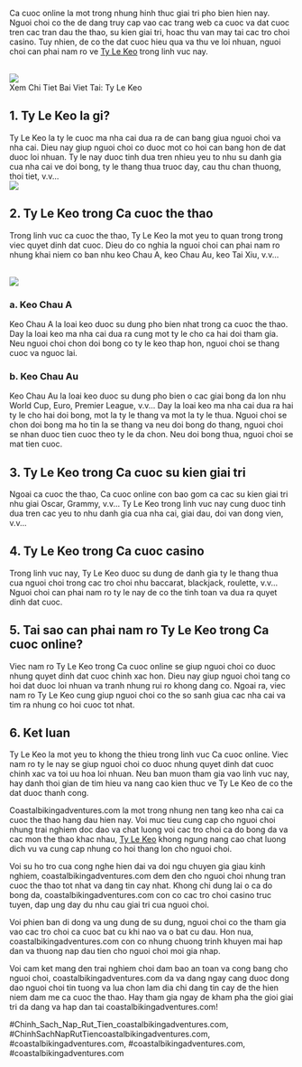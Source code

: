 <p>Ca cuoc online la mot trong nhung hinh thuc giai tri pho bien hien nay. Nguoi choi co the de dang truy cap vao cac trang web ca cuoc va dat cuoc tren cac tran dau the thao, su kien giai tri, hoac thu van may tai cac tro choi casino. Tuy nhien, de co the dat cuoc hieu qua va thu ve loi nhuan, nguoi choi can phai nam ro ve <a href="https://coastalbikingadventures.com/">Ty Le Keo</a> trong linh vuc nay.</p><br><img src="https://coastalbikingadventures.com/wp-content/uploads/2025/02/dieu-khoan-su-dung-3.jpg"></br>
Xem Chi Tiet Bai Viet Tai: Ty Le Keo<h2>1. Ty Le Keo la gi?</h2><p>Ty Le Keo la ty le cuoc ma nha cai dua ra de can bang giua nguoi choi va nha cai. Dieu nay giup nguoi choi co duoc mot co hoi can bang hon de dat duoc loi nhuan. Ty le nay duoc tinh dua tren nhieu yeu to nhu su danh gia cua nha cai ve doi bong, ty le thang thua truoc day, cau thu chan thuong, thoi tiet, v.v...<br><img src="https://coastalbikingadventures.com/wp-content/uploads/2025/02/nhan-biet-trang-keo-bong-da-uy-tin-1.jpg"></br><h2>2. Ty Le Keo trong Ca cuoc the thao</h2><p>Trong linh vuc ca cuoc the thao, Ty Le Keo la mot yeu to quan trong trong viec quyet dinh dat cuoc. Dieu do co nghia la nguoi choi can phai nam ro nhung khai niem co ban nhu keo Chau A, keo Chau Au, keo Tai Xiu, v.v...</p><br><img src="https://coastalbikingadventures.com/wp-content/uploads/2025/02/dieu-khoan-su-dung-1.jpg"></br><h3>a. Keo Chau A</h3><p>Keo Chau A la loai keo duoc su dung pho bien nhat trong ca cuoc the thao. Day la loai keo ma nha cai dua ra cung mot ty le cho ca hai doi tham gia. Neu nguoi choi chon doi bong co ty le keo thap hon, nguoi choi se thang cuoc va nguoc lai.<h3>b. Keo Chau Au</h3><p>Keo Chau Au la loai keo duoc su dung pho bien o cac giai bong da lon nhu World Cup, Euro, Premier League, v.v... Day la loai keo ma nha cai dua ra hai ty le cho hai doi bong, mot la ty le thang va mot la ty le thua. Nguoi choi se chon doi bong ma ho tin la se thang va neu doi bong do thang, nguoi choi se nhan duoc tien cuoc theo ty le da chon. Neu doi bong thua, nguoi choi se mat tien cuoc.</p><h2>3. Ty Le Keo trong Ca cuoc su kien giai tri</h2><p>Ngoai ca cuoc the thao, Ca cuoc online con bao gom ca cac su kien giai tri nhu giai Oscar, Grammy, v.v... Ty Le Keo trong linh vuc nay cung duoc tinh dua tren cac yeu to nhu danh gia cua nha cai, giai dau, doi van dong vien, v.v...<h2>4. Ty Le Keo trong Ca cuoc casino</h2><p>Trong linh vuc nay, Ty Le Keo duoc su dung de danh gia ty le thang thua cua nguoi choi trong cac tro choi nhu baccarat, blackjack, roulette, v.v... Nguoi choi can phai nam ro ty le nay de co the tinh toan va dua ra quyet dinh dat cuoc.</p><h2>5. Tai sao can phai nam ro Ty Le Keo trong Ca cuoc online?</h2><p>Viec nam ro Ty Le Keo trong Ca cuoc online se giup nguoi choi co duoc nhung quyet dinh dat cuoc chinh xac hon. Dieu nay giup nguoi choi tang co hoi dat duoc loi nhuan va tranh nhung rui ro khong dang co. Ngoai ra, viec nam ro Ty Le Keo cung giup nguoi choi co the so sanh giua cac nha cai va tim ra nhung co hoi cuoc tot nhat.</p><h2>6. Ket luan</h2><p>Ty Le Keo la mot yeu to khong the thieu trong linh vuc Ca cuoc online. Viec nam ro ty le nay se giup nguoi choi co duoc nhung quyet dinh dat cuoc chinh xac va toi uu hoa loi nhuan. Neu ban muon tham gia vao linh vuc nay, hay danh thoi gian de tim hieu va nang cao kien thuc ve Ty Le Keo de co the dat duoc thanh cong.</p><p>Coastalbikingadventures.com la mot trong nhung nen tang keo nha cai ca cuoc the thao hang dau hien nay. Voi muc tieu cung cap cho nguoi choi nhung trai nghiem doc dao va chat luong voi cac tro choi ca do bong da va cac mon the thao khac nhau, <a href="https://coastalbikingadventures.com/">Ty Le Keo</a> khong ngung nang cao chat luong dich vu va cung cap nhung co hoi thang lon cho nguoi choi. 

Voi su ho tro cua cong nghe hien dai va doi ngu chuyen gia giau kinh nghiem, coastalbikingadventures.com dem den cho nguoi choi nhung tran cuoc the thao tot nhat va dang tin cay nhat. Khong chi dung lai o ca do bong da, coastalbikingadventures.com con co cac tro choi casino truc tuyen, dap ung day du nhu cau giai tri cua nguoi choi.

Voi phien ban di dong va ung dung de su dung, nguoi choi co the tham gia vao cac tro choi ca cuoc bat cu khi nao va o bat cu dau. Hon nua, coastalbikingadventures.com con co nhung chuong trinh khuyen mai hap dan va thuong nap dau tien cho nguoi choi moi gia nhap.

Voi cam ket mang den trai nghiem choi dam bao an toan va cong bang cho nguoi choi, coastalbikingadventures.com da va dang ngay cang duoc dong dao nguoi choi tin tuong va lua chon lam dia chi dang tin cay de the hien niem dam me ca cuoc the thao. Hay tham gia ngay de kham pha the gioi giai tri da dang va hap dan tai coastalbikingadventures.com!</p>
#Chinh_Sach_Nap_Rut_Tien_coastalbikingadventures.com, #ChinhSachNapRutTiencoastalbikingadventures.com, #coastalbikingadventures.com, #coastalbikingadventures.com, #coastalbikingadventures.com
